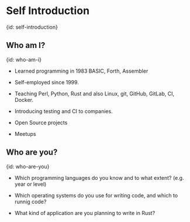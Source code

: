 # Self Introduction
{id: self-introduction}

## Who am I?
{id: who-am-i}

* Learned programming in 1983  BASIC, Forth, Assembler
* Self-employed since 1999.
* Teaching Perl, Python, Rust and also Linux, git, GitHub, GitLab, CI, Docker.
* Introducing testing and CI to companies.

* Open Source projects
* Meetups


## Who are you?
{id: who-are-you}


* Which programming languages do you know and to what extent? (e.g. year or level)
* Which operating systems do you use for writing code, and which to runnig code?

* What kind of application are you planning to write in Rust?

